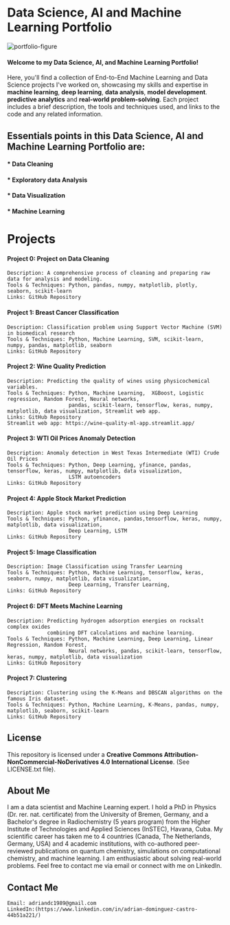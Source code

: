 # Data Science, AI and Machine Learning Portfolio


![portfolio-figure](https://github.com/user-attachments/assets/6d694699-48ff-4765-bfff-4facbc983a60)


#### Welcome to my Data Science, AI, and Machine Learning Portfolio!  

Here, you'll find a collection of End-to-End Machine Learning and Data Science projects I've worked on, showcasing my skills and expertise in **machine learning**, **deep learning**, **data analysis**, **model development**. **predictive analytics** and **real-world problem-solving**. Each project includes a brief description, the tools and techniques used, and links to the code and any related information.

## Essentials points in this Data Science, AI and Machine Learning Portfolio are:
#### * Data Cleaning 
#### * Exploratory data Analysis
#### * Data Visualization
#### * Machine Learning

# Projects

#### Project 0: Project on Data Cleaning
    Description: A comprehensive process of cleaning and preparing raw data for analysis and modeling. 
    Tools & Techniques: Python, pandas, numpy, matplotlib, plotly, seaborn, scikit-learn
    Links: GitHub Repository

#### Project 1: Breast Cancer Classification 
    Description: Classification problem using Support Vector Machine (SVM) in biomedical research
    Tools & Techniques: Python, Machine Learning, SVM, scikit-learn, numpy, pandas, matplotlib, seaborn
    Links: GitHub Repository    

#### Project 2: Wine Quality Prediction

    Description: Predicting the quality of wines using physicochemical variables.
    Tools & Techniques: Python, Machine Learning,  XGBoost, Logistic regression, Random Forest, Neural networks,
                        pandas, scikit-learn, tensorflow, keras, numpy, matplotlib, data visualization, Streamlit web app.
    Links: GitHub Repository
    Streamlit web app: https://wine-quality-ml-app.streamlit.app/

#### Project 3: WTI Oil Prices Anomaly Detection 

    Description: Anomaly detection in West Texas Intermediate (WTI) Crude Oil Prices
    Tools & Techniques: Python, Deep Learning, yfinance, pandas, tensorflow, keras, numpy, matplotlib, data visualization, 
                        LSTM autoencoders 
    Links: GitHub Repository  

#### Project 4: Apple Stock Market Prediction
    Description: Apple stock market prediction using Deep Learning
    Tools & Techniques: Python, yfinance, pandas,tensorflow, keras, numpy, matplotlib, data visualization, 
                        Deep Learning, LSTM
    Links: GitHub Repository


#### Project 5: Image Classification
    Description: Image Classification using Transfer Learning
    Tools & Techniques: Python, Machine Learning, tensorflow, keras, seaborn, numpy, matplotlib, data visualization, 
                        Deep Learning, Transfer Learning, 
    Links: GitHub Repository

#### Project 6: DFT Meets Machine Learning
    Description: Predicting hydrogen adsorption energies on rocksalt complex oxides 
                 combining DFT calculations and machine learning.
    Tools & Techniques: Python, Machine Learning, Deep Learning, Linear Regression, Random Forest,
                        Neural networks, pandas, scikit-learn, tensorflow, keras, numpy, matplotlib, data visualization
    Links: GitHub Repository

#### Project 7: Clustering
    Description: Clustering using the K-Means and DBSCAN algorithms on the famous Iris dataset.
    Tools & Techniques: Python, Machine Learning, K-Means, pandas, numpy, matplotlib, seaborn, scikit-learn
    Links: GitHub Repository
    

## License

This repository is licensed under a **Creative Commons Attribution-NonCommercial-NoDerivatives 4.0 International License**. (See LICENSE.txt file).



    
    
## About Me
I am a data scientist and Machine Learning expert. I hold a PhD in Physics (Dr. rer. nat. certificate) from the University of Bremen, Germany, and a Bachelor's degree in Radiochemistry (5 years program) from the Higher Institute of Technologies and Applied Sciences (InSTEC), Havana, Cuba. My scientific career has taken me to 4 countries (Canada, The Netherlands, Germany, USA) and 4 academic institutions, with co-authored peer-reviewed publications on quantum chemistry, simulations on computational chemistry, and machine learning. I am enthusiastic about solving real-world problems. 
Feel free to contact me via email or connect with me on LinkedIn.

## Contact Me

    Email: adriandc1989@gmail.com
    LinkedIn:(https://www.linkedin.com/in/adrian-dominguez-castro-44b51a221/)

    
